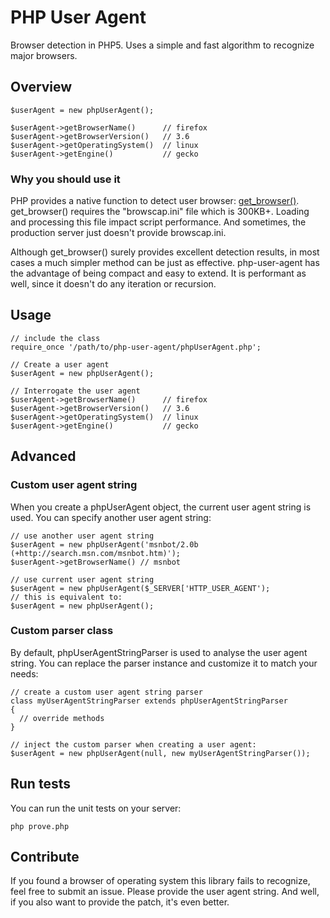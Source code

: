 # PHP User Agent

Browser detection in PHP5.
Uses a simple and fast algorithm to recognize major browsers.

## Overview

    $userAgent = new phpUserAgent();

    $userAgent->getBrowserName()      // firefox
    $userAgent->getBrowserVersion()   // 3.6
    $userAgent->getOperatingSystem()  // linux
    $userAgent->getEngine()           // gecko

### Why you should use it

PHP provides a native function to detect user browser: [get_browser()](http://us2.php.net/manual/en/function.get-browser.php).
get_browser() requires the "browscap.ini" file which is 300KB+.
Loading and processing this file impact script performance.
And sometimes, the production server just doesn't provide browscap.ini.

Although get_browser() surely provides excellent detection results, in most
cases a much simpler method can be just as effective.
php-user-agent has the advantage of being compact and easy to extend.
It is performant as well, since it doesn't do any iteration or recursion.

## Usage

    // include the class
    require_once '/path/to/php-user-agent/phpUserAgent.php';

    // Create a user agent
    $userAgent = new phpUserAgent();

    // Interrogate the user agent
    $userAgent->getBrowserName()      // firefox
    $userAgent->getBrowserVersion()   // 3.6
    $userAgent->getOperatingSystem()  // linux
    $userAgent->getEngine()           // gecko

## Advanced

### Custom user agent string

When you create a phpUserAgent object, the current user agent string is used.
You can specify another user agent string:

    // use another user agent string
    $userAgent = new phpUserAgent('msnbot/2.0b (+http://search.msn.com/msnbot.htm)');
    $userAgent->getBrowserName() // msnbot

    // use current user agent string
    $userAgent = new phpUserAgent($_SERVER['HTTP_USER_AGENT');
    // this is equivalent to:
    $userAgent = new phpUserAgent();

### Custom parser class

By default, phpUserAgentStringParser is used to analyse the user agent string.
You can replace the parser instance and customize it to match your needs:

    // create a custom user agent string parser
    class myUserAgentStringParser extends phpUserAgentStringParser
    {
      // override methods
    }

    // inject the custom parser when creating a user agent:
    $userAgent = new phpUserAgent(null, new myUserAgentStringParser());

## Run tests

You can run the unit tests on your server:

    php prove.php

## Contribute

If you found a browser of operating system this library fails to recognize,
feel free to submit an issue. Please provide the user agent string.
And well, if you also want to provide the patch, it's even better.
